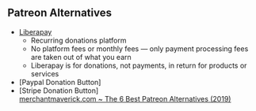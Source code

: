  ## Patreon Alternatives
 - [Liberapay](https://liberapay.com/)
   - Recurring donations platform
   - No platform fees or monthly fees — only payment processing fees are taken out of what you earn
   - Liberapay is for donations, not payments, in return for products or services
 - [Paypal Donation Button]
 - [Stripe Donation Button]   
 [merchantmaverick.com ~ The 6 Best Patreon Alternatives (2019)](https://www.merchantmaverick.com/patreon-alternatives/)
